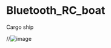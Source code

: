 # Bluetooth_RC_boat
Cargo ship

//![image](https://user-images.githubusercontent.com/47591345/61474247-31c19d80-a9c3-11e9-80f5-179e19a29ea5.png)
